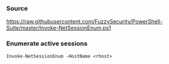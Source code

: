 ### Source
https://raw.githubusercontent.com/FuzzySecurity/PowerShell-Suite/master/Invoke-NetSessionEnum.ps1  

### Enumerate active sessions
```
Invoke-NetSessionEnum -HostName <rhost>
```


